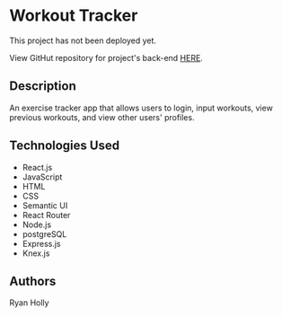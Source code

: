 # Workout Tracker

This project has not been deployed yet.

View GitHut repository for project's back-end [HERE](https://github.com/Ryanholly3/workout-tracker-database).

## Description

An exercise tracker app that allows users to login, input workouts, view previous workouts, and view other users' profiles.


## Technologies Used
* React.js
* JavaScript
* HTML
* CSS
* Semantic UI
* React Router
* Node.js
* postgreSQL
* Express.js
* Knex.js

## Authors

Ryan Holly
